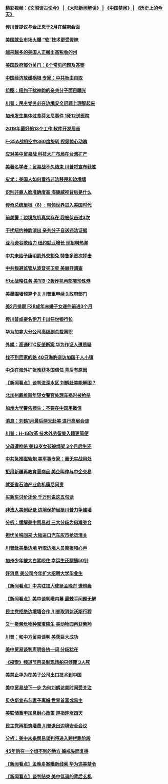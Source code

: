 #### 精彩视频：[《文昭谈古论今》](https://github.com/gfw-breaker/wenzhao/blob/master/README.md?t=01141230) | [《大陆新闻解读》](https://github.com/gfw-breaker/ntdtv-comedy/blob/master/README.md?t=01141230) | [《中国禁闻》](https://github.com/gfw-breaker/ntdtv-news/blob/master/README.md?t=01141230) | [《历史上的今天》](https://github.com/gfw-breaker/today-in-history/blob/master/README.md?t=01141230) 

#### [传川普提议与金正恩于2月在越南会面](../pages/nsc412/n10974214.md?t=01141230) 

#### [美国就业市场火爆 “软”技术更受青睐](../pages/nsc412/n10973213.md?t=01141230) 

#### [越来越多的美国人正搬出高税收的州](../pages/nsc412/n10973199.md?t=01141230) 

#### [美国政府部分关门：8个常见问题及答案](../pages/nsc412/n10973004.md?t=01141230) 

#### [中国经济放缓祸根 专家：中共咎由自取](../pages/nsc412/n10973083.md?t=01141230) 

#### [组图：纽约干扰神韵的亲共分子面目曝光](../pages/nsc412/n10972801.md?t=01141230) 

#### [川普：民主党务必在边境安全问题上理智起来](../pages/nsc412/n10972922.md?t=01141230) 

#### [加州发生集体过食芬太尼事件 1死12送医院](../pages/nsc412/n10972695.md?t=01141230) 

#### [2019年最好的13个工作 软件开发居首](../pages/nsc412/n10967208.md?t=01141230) 

#### [F-35A战机空中360度旋转 视频惊心动魄](../pages/nsc412/n10971751.md?t=01141230) 

#### [应对美中贸易战 科技大厂布局在台湾扩产](../pages/nsc412/n10971277.md?t=01141230) 

#### [美著名学者：贸易战不久结束 川普将宣布获胜](../pages/nsc412/n10971697.md?t=01141230) 

#### [皮尤：美国人如何看待非法移民和边境墙](../pages/nsc412/n10971472.md?t=01141230) 

#### [识别非裔人脸准确度高 海康威视背后是什么](../pages/nsc412/n10971226.md?t=01141230) 

#### [传奇总统里根（6）: 带领世界进入美国时代](../pages/nsc412/n10971227.md?t=01141230) 

#### [前美警：边境危机真实存在 我被伏击过3次](../pages/nsc412/n10971325.md?t=01141230) 

#### [干扰纽约神韵演出 亲共分子自送违法证据](../pages/nsc412/n10969757.md?t=01141230) 

#### [亚马逊谷歌给力 纽约就业增长 现招聘热潮](../pages/nsc412/n10971075.md?t=01141230) 

#### [中共未给予康明凯外交豁免 特鲁多首次抨击](../pages/nsc412/n10970976.md?t=01141230) 

#### [中共规避监管从波音买卫星 美展开调查](../pages/nsc412/n10970960.md?t=01141230) 

#### [印太战略任务 美军B-2轰炸机再部署珍珠港](../pages/nsc412/n10970599.md?t=01141230) 

#### [美墨围墙预算卡关 川普重申续关政府部门](../pages/nsc412/n10970534.md?t=01141230) 

#### [美2月排期 F2B成年未婚子女递件前进3个月](../pages/nsc412/n10970207.md?t=01141230) 

#### [传川普或提名伊万卡出任世银行长](../pages/nsc412/n10970106.md?t=01141230) 

#### [华为加拿大分公司高级副总裁离职](../pages/nsc412/n10969911.md?t=01141230) 

#### [外媒：高通FTC反垄断案 华为作证人遭质疑](../pages/nsc412/n10969482.md?t=01141230) 

#### [找不到回家的路 40只海豹造访加国千人小镇](../pages/nsc412/n10969564.md?t=01141230) 

#### [中企在海外扩张难获多国信任 背后有原因](../pages/nsc412/n10969228.md?t=01141230) 

#### [【新闻看点】谈判进深水区 刘鹤赴美能解困？](../pages/nsc412/n10969116.md?t=01141230) 

#### [北加州戴维斯年轻女警官处理车祸时被枪杀](../pages/nsc412/n10969582.md?t=01141230) 

#### [加州大学警告师生：不要在中国用微信](../pages/nsc412/n10969475.md?t=01141230) 

#### [消息：刘鹤1月最后两天赴美 进行高层会谈](../pages/nsc412/n10967146.md?t=01141230) 

#### [川普：H-1B改革 技术外劳留美入籍更简便](../pages/nsc412/n10968990.md?t=01141230) 

#### [父母遭枪杀 美13岁女孩被绑架 3个月后生还](../pages/nsc412/n10968787.md?t=01141230) 

#### [中共急推磁轨炮 美军事专家：毫无实战用处](../pages/nsc412/n10968326.md?t=01141230) 

#### [拒用新疆再教育营商品 美企叫停与中企交易](../pages/nsc412/n10967266.md?t=01141230) 

#### [就亚省石油产业危机康尼问责](../pages/nsc412/n10967310.md?t=01141230) 

#### [买新车讨价还价 千万别说这五句话](../pages/nsc412/n10966559.md?t=01141230) 

#### [非法入美创纪录 边境保护局挺川普力争建墙](../pages/nsc412/n10966872.md?t=01141230) 

#### [分析：缓解美中贸易战 三大分歧为何难弥合](../pages/nsc412/n10966845.md?t=01141230) 

#### [担忧关税回来 大陆进口汽车灰市抢货清关](../pages/nsc412/n10966734.md?t=01141230) 

#### [川普赴美墨边境 听取边境人员简报和心声](../pages/nsc412/n10966781.md?t=01141230) 

#### [加州少年被大白鲨咬住 幸运生还腿缝50针](../pages/nsc412/n10966637.md?t=01141230) 

#### [好消息 美公司今年扩大招聘大学毕业生](../pages/nsc412/n10966671.md?t=01141230) 

#### [【新闻看点】中共驻加大使挺孟晚舟 遭炮轰](../pages/nsc412/n10966495.md?t=01141230) 

#### [【新闻看点】美中谈判曝内幕 最棘手问题无解](../pages/nsc412/n10966115.md?t=01141230) 

#### [民主党拒绝边境墙合作 川普取消达沃斯行程](../pages/nsc412/n10966613.md?t=01141230) 

#### [又一极濒危物种宝宝降生 美动物园再获紫羚](../pages/nsc412/n10966526.md?t=01141230) 

#### [川普：和中方贸易谈判 美获巨大成功](../pages/nsc412/n10966506.md?t=01141230) 

#### [美中贸易谈判声明各执一词 分歧犹在](../pages/nsc412/n10966376.md?t=01141230) 

#### [《探索》频道节目录制现场船只倾覆 3人死](../pages/nsc412/n10966232.md?t=01141230) 

#### [美禁止华为在美子公司出口技术到中国](../pages/nsc412/n10966359.md?t=01141230) 

#### [美中贸易战下一步 为何刘鹤访美时间受关注](../pages/nsc412/n10964471.md?t=01141230) 

#### [贝佐斯宣布与妻子离婚 世界首富或易主](../pages/nsc412/n10964638.md?t=01141230) 

#### [美联储重申加息耐心政策 道指连涨四天](../pages/nsc412/n10964591.md?t=01141230) 

#### [民主党再拒筑墙费 川普退出边境安全会议](../pages/nsc412/n10964507.md?t=01141230) 

#### [分析：美中未来贸易谈判将进入跨栏跑阶段](../pages/nsc412/n10964449.md?t=01141230) 

#### [45年后在一个想不到的地方 婚戒失而复得](../pages/nsc412/n10964454.md?t=01141230) 

#### [【新闻看点】孟晚舟案曝新线索 华为违美禁令](../pages/nsc412/n10964307.md?t=01141230) 

#### [【新闻看点】谈判结束 美中低调的背后玄机](../pages/nsc412/n10964036.md?t=01141230) 

